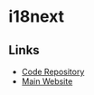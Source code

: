 # i18next

## Links

- [Code Repository](https://github.com/i18next/i18next)
- [Main Website](https://i18next.com)

<!--
i18next ./src/**/*.{ts,tsx,js,jsx} -c ./i18next-parser.config.js
-->
